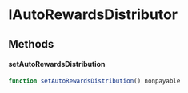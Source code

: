# IAutoRewardsDistributor

## Methods

#### setAutoRewardsDistribution

```javascript
function setAutoRewardsDistribution() nonpayable
```
